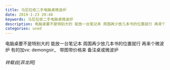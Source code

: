 ```yaml
---
title: 马尼拉收二手电脑桌微波炉
date: 2019-1-23 20:48
keywords: 马尼拉收二手电脑桌微波炉
description: 电脑桌要不是特别大的 能放一台笔记本 周围再少放几本书的位置就行 再来个微波炉 有的加vx: demongsir_   带图带价格来 备注桌或微波炉
categories: used
---
```

<td class="t_f" id="postmessage_2778255">

电脑桌要不是特别大的 能放一台笔记本 周围再少放几本书的位置就行 再来个微波炉 有的加vx: demongsir_   带图带价格来 备注桌或微波炉</td>
###### 转载自[菲龙网]